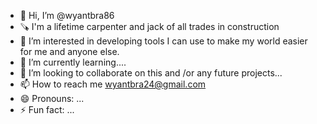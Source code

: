 - 👋 Hi, I’m @wyantbra86
- 🪚 I'm a lifetime carpenter and jack of all trades in construction 
-  👀 I’m interested in developing tools I can use to make my world easier for me and anyone else.
- 🌱 I’m currently learning....
- 💞️ I’m looking to collaborate on this and /or any future projects...
- 📫 How to reach me wyantbra24@gmail.com 
- 😄 Pronouns: ...
- ⚡ Fun fact: ...

<!---
wyantbra86/wyantbra86 is a ✨ special ✨ repository because its `README.md` (this file) appears on your GitHub profile.
You can click the Preview link to take a look at your changes.
--->
